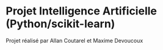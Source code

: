 # Projet Intelligence Artificielle (Python/scikit-learn)

Projet réalisé par Allan Coutarel et Maxime Devoucoux

